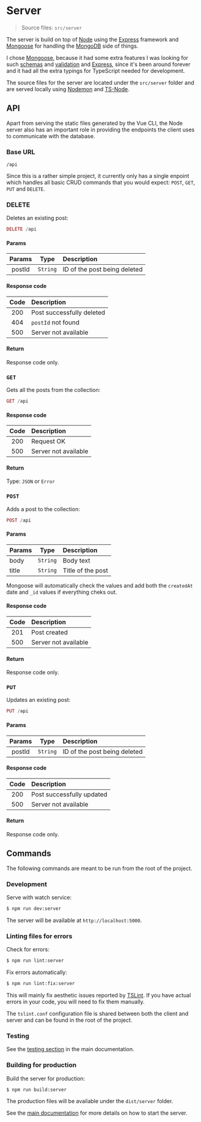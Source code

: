 Server
======
> Source files: `src/server`

The server is build on top of [Node][node-js] using the [Express][express] framework and [Mongoose][mongoose] for handling the [MongoDB][mongodb] side of things.

I chose [Mongoose][mongoose], because it had some extra features I was looking for such [schemas][mongoose-schemas] and [validation][mongoose-validation] and [Express][express], since it's been around forever and it had all the extra typings for TypeScript needed for development.

The source files for the server are located under the `src/server` folder and are served locally using [Nodemon][nodemon] and [TS-Node][ts-node].

## API
Apart from serving the static files generated by the Vue CLI, the Node server also has an important role in providing the endpoints the client uses to communicate with the database.

### Base URL
`/api`

Since this is a rather simple project, it currently only has a single enpoint which handles all basic CRUD commands that you would expect: `POST`, `GET`, `PUT` and `DELETE`.

### DELETE
Deletes an existing post:
```php
DELETE /api
```

#### Params
| Params | Type     | Description
|:------:|:--------:|:-----------
| postId | `String` | ID of the post being deleted

#### Response code
| Code | Description
|:----:|:------------
| 200  | Post successfully deleted
| 404  | `postId` not found
| 500  | Server not available

#### Return
Response code only.

### `GET`
Gets all the posts from the collection:
```php
GET /api
```

#### Response code
| Code | Description
|:----:|:------------
| 200  | Request OK
| 500  | Server not available

#### Return
Type: `JSON` or `Error`

### `POST`
Adds a post to the collection:
```php
POST /api
```

#### Params
| Params | Type     | Description
|:-------|:--------:|:-----------
| body   | `String` | Body text
| title  | `String` | Title of the post

Mongoose will automatically check the values and add both the `createdAt` date and `_id` values if everything cheks out.

#### Response code
| Code | Description
|:----:|:------------
| 201  | Post created
| 500  | Server not available

#### Return
Response code only.

### `PUT`
Updates an existing post:
```php
PUT /api
```

#### Params
| Params | Type     | Description
|:------:|:--------:|:-----------
| postId | `String` | ID of the post being deleted

#### Response code
| Code | Description
|:----:|:-------------------------
| 200  | Post successfully updated
| 500  | Server not available

#### Return
Response code only.

## Commands
The following commands are meant to be run from the root of the project.

### Development
Serve with watch service:
```bash
$ npm run dev:server
```
The server will be available at `http://localhost:5000`.

### Linting files for errors
Check for errors:
```bash
$ npm run lint:server
```

Fix errors automatically:
```bash
$ npm run lint:fix:server
```
This will mainly fix aesthetic issues reported by [TSLint][tslint]. If you have actual errors in your code, you will need to fix them manually.

The `tslint.conf` configuration file is shared between both the client and server and can be found in the root of the project.

### Testing
See the [testing section](../home/#testing) in the main documentation.

### Building for production
Build the server for production:
```bash
$ npm run build:server
```
The production files will be available under the `dist/server` folder.

See the [main documentation](../home/#building-for-production) for more details on how to start the server.

[express]: https://expressjs.com "Express &ndash; Fast, unopinionated, minimalist web framework for Node.js"
[mongodb]: https://www.mongodb.com "MongoDB"
[mongoose]: https://mongoosejs.com/ "Elegant mongodb object modeling for Node.js"
[mongoose-schemas]: https://mongoosejs.com/docs/guide.html "Mongoose schemas"
[mongoose-validation]: https://mongoosejs.com/docs/validation.html "Mongoose validation"
[nodemon]: https://nodemon.io/ "Nodemon is a utility that will monitor for any changes in your source and automatically restart your server"
[node-js]: https://nodejs.org/ "Node.js"
[ts-node]: https://github.com/TypeStrong/ts-node "TypeScript execution and REPL for Node.js"
[tslint]: https://palantir.github.io/tslint/ "An extensible linter for the TypeScript language."
[typescript]: https://www.typescriptlang.org "TypeScript"
